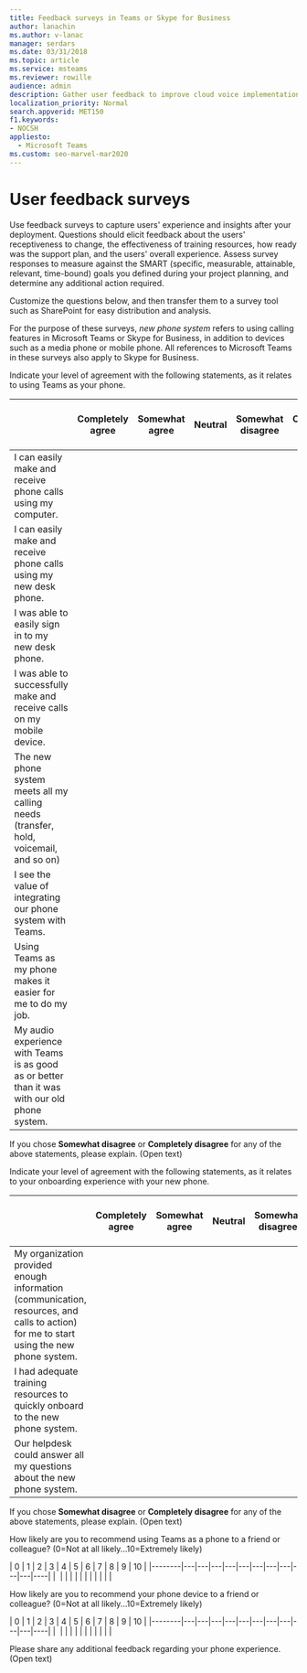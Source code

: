 ```yaml
---
title: Feedback surveys in Teams or Skype for Business
author: lanachin
ms.author: v-lanac
manager: serdars
ms.date: 03/31/2018
ms.topic: article
ms.service: msteams
ms.reviewer: rowille
audience: admin
description: Gather user feedback to improve cloud voice implementation in Microsoft Teams or Skype for Business.
localization_priority: Normal
search.appverid: MET150
f1.keywords:
- NOCSH
appliesto: 
  - Microsoft Teams
ms.custom: seo-marvel-mar2020
---
```


# User feedback surveys 

Use feedback surveys to capture users' experience and insights after your deployment. Questions should elicit feedback about the users' receptiveness to change, the effectiveness of training resources, how ready was the support plan, and the users' overall experience. Assess survey responses to measure against the SMART (specific, measurable, attainable, relevant, time-bound) goals you defined during your project planning, and determine any additional action required.

Customize the questions below, and then transfer them to a survey tool such as SharePoint for easy distribution and analysis.

For the purpose of these surveys, *new phone system* refers to using calling features in Microsoft Teams or Skype for Business, in addition to devices such as a media phone or mobile phone. All references to Microsoft Teams in these surveys also apply to Skype for Business.

Indicate your level of agreement with the following statements, as it relates to using Teams as your phone. 

|     &nbsp;                              | Completely agree | Somewhat agree | Neutral | Somewhat disagree | Completely disagree | N/A or didn't use |
|--------------------------------------------------------------------------------------------------------------------------|----------------------|--------------------|-------------|-----------------------|-------------------------|------------------------|
| I can easily make and receive phone calls using my computer.                                                             |                      |                    |             |                       |                         |                        |
| I can easily make and receive phone calls using my new desk phone.                                              |                      |                    |             |                       |                         |                        |
| I was able to easily sign in to my new desk phone.                                                                              |                      |                    |             |                       |                         |                        |
| I was able to successfully make and receive calls on my mobile device.                                                   |                      |                    |             |                       |                         |                        |
| The new phone system meets all my calling needs (transfer, hold, voicemail, and so on)                                      |                      |                    |             |                       |                         |                        |
| I see the value of integrating our phone system with Teams.                                                 |                      |                    |             |                       |                         |                        |
| Using Teams as my phone makes it easier for me to do my job.                                          |                      |                    |             |                       |                         |                        |
| My audio experience with Teams is as good as or better than it was with our old phone system.                   |                      |                    |             |                       |                         |                        |

If you chose **Somewhat disagree** or **Completely disagree** for any of the above statements, please explain. (Open text)

Indicate your level of agreement with the following statements, as it relates to your onboarding experience with your new phone.  

|          &nbsp;                  | Completely agree | Somewhat agree | Neutral | Somewhat disagree | Completely disagree | N/A or didn't use |
|----|----------------------|--------------------|-------------|-----------------------|-------------------------|------------------------|
| My organization provided enough information (communication, resources, and calls to action) for me to start using the new phone system. |                      |                    |             |                       |                         |                        |
| I had adequate training resources to quickly onboard to the new phone system.                                                          |                      |                    |             |                       |                         |                        |
| Our helpdesk could answer all my questions about the new phone system.                                                           |                      |                    |             |                       |                         |                        |

If you chose **Somewhat disagree** or **Completely disagree** for any of the above statements, please explain. (Open text)

How likely are you to recommend using Teams as a phone to a friend or colleague? (0=Not at all likely...10=Extremely likely)

| 0      | 1 | 2 | 3 | 4 | 5 | 6 | 7 | 8 | 9 | 10 |
|--------|---|---|---|---|---|---|---|---|---|---|----|
|&nbsp; |&nbsp;|&nbsp;|&nbsp;|&nbsp;|&nbsp;|&nbsp;|&nbsp;|&nbsp;|&nbsp;|&nbsp;|

How likely are you to recommend your phone device to a friend or colleague? (0=Not at all likely...10=Extremely likely)  

| 0      | 1 | 2 | 3 | 4 | 5 | 6 | 7 | 8 | 9 | 10 |
|--------|---|---|---|---|---|---|---|---|---|---|----|
|&nbsp; |&nbsp;|&nbsp;|&nbsp;|&nbsp;|&nbsp;|&nbsp;|&nbsp;|&nbsp;|&nbsp;|&nbsp;|


Please share any additional feedback regarding your phone experience. (Open text)
